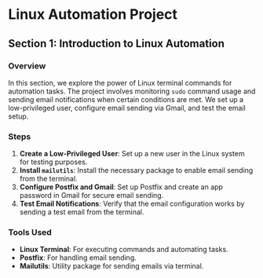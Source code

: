 # Linux Automation Project

## Section 1: Introduction to Linux Automation

### Overview
In this section, we explore the power of Linux terminal commands for automation tasks. The project involves monitoring `sudo` command usage and sending email notifications when certain conditions are met. We set up a low-privileged user, configure email sending via Gmail, and test the email setup.

### Steps
1. **Create a Low-Privileged User**: Set up a new user in the Linux system for testing purposes.
2. **Install `mailutils`**: Install the necessary package to enable email sending from the terminal.
3. **Configure Postfix and Gmail**: Set up Postfix and create an app password in Gmail for secure email sending.
4. **Test Email Notifications**: Verify that the email configuration works by sending a test email from the terminal.

### Tools Used
- **Linux Terminal**: For executing commands and automating tasks.
- **Postfix**: For handling email sending.
- **Mailutils**: Utility package for sending emails via terminal.
